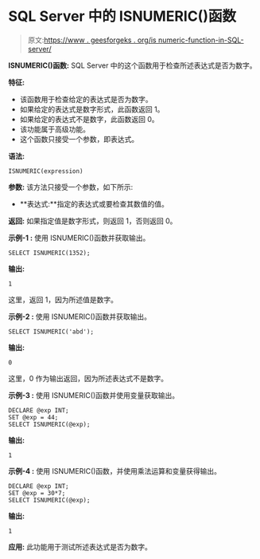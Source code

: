 # SQL Server 中的 ISNUMERIC()函数

> 原文:[https://www . geesforgeks . org/is numeric-function-in-SQL-server/](https://www.geeksforgeeks.org/isnumeric-function-in-sql-server/)

**ISNUMERIC()函数:**
SQL Server 中的这个函数用于检查所述表达式是否为数字。

**特征:**

*   该函数用于检查给定的表达式是否为数字。
*   如果给定的表达式是数字形式，此函数返回 1。
*   如果给定的表达式不是数字，此函数返回 0。
*   该功能属于高级功能。
*   这个函数只接受一个参数，即表达式。

**语法:**

```
ISNUMERIC(expression)

```

**参数:**
该方法只接受一个参数，如下所示:

*   **表达式:**指定的表达式或要检查其数值的值。

**返回:**
如果指定值是数字形式，则返回 1，否则返回 0。

**示例-1 :**
使用 ISNUMERIC()函数并获取输出。

```
SELECT ISNUMERIC(1352);

```

**输出:**

```
1
```

这里，返回 1，因为所述值是数字。

**示例-2 :**
使用 ISNUMERIC()函数并获取输出。

```
SELECT ISNUMERIC('abd');

```

**输出:**

```
0
```

这里，0 作为输出返回，因为所述表达式不是数字。

**示例-3 :**
使用 ISNUMERIC()函数并使用变量获取输出。

```
DECLARE @exp INT;
SET @exp = 44;
SELECT ISNUMERIC(@exp);

```

**输出:**

```
1
```

**示例-4 :**
使用 ISNUMERIC()函数，并使用乘法运算和变量获得输出。

```
DECLARE @exp INT;
SET @exp = 30*7;
SELECT ISNUMERIC(@exp);

```

**输出:**

```
1
```

**应用:**
此功能用于测试所述表达式是否为数字。
